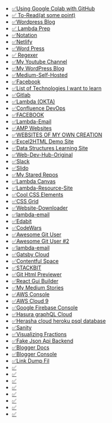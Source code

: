   
  
  
  
  
  

-   [✅Using Google Colab with GitHub](https://colab.research.google.com/github/googlecolab/colabtools/blob/master/notebooks/colab-github-demo.ipynb#scrollTo=wKJ4bd5rt1wy)
-   [✅ To-Read(at some point)](https://gist.github.com/bgoonz/b07979f7a4a1c87f68e66e888dd2bbb2)
-   [✅Wordpress Blog](https://web-dev-hub.com/)
-   [✅ Lambda Prep](https://apply.lambdaschool.com/courses/web/)
-   [✅Notation](https://www.notion.so/Personal-Home-dba2672f6cfc451380a85953ad3e78d4)
-   [✅Netlify](https://app.netlify.com/)
-   [✅Word Press](https://wordpress.com/view/web-dev-hub.com/)
-   [✅ Regexer](https://regexr.com/)
-   [✅My Youtube Channel](https://www.youtube.com/channel/UC9-rYyUMsnEBK8G8fCyrXXA)
-   [✅My WordPress Blog](https://web-dev-hub.com/)
-   [✅Medium-Self-Hosted](https://modest-booth-4e17df.netlify.app/directory.html)
-   [✅Facebook](https://www.facebook.com/bryan.guner/)
-   [✅List of Technologies I want to learn](https://gist.github.com/bgoonz/a7e833436166d4ebb4905b078f5a352a)
-   [✅Gitlab](https://gitlab.com/)
-   [✅Lambda (OKTA)](https://lambdaschoolsso.okta.com/app/UserHome)
-   [✅Confluence DevOps](https://nickguner.atlassian.net/wiki/spaces/DEV/pages/1345388545/Python+Problems?atlOrigin=eyJpIjoiNzUwYjkxY2RiOTgxNGU1YjlmMjk0ZmM4ZmI1ZGNhNDEiLCJwIjoiYyJ9)
-   [✅FACEBOOK](https://www.facebook.com/bryan.guner/)
-   [✅Lambda-Email](https://mail.zoho.com/zm/#mail/folder/inbox)
-   [✅AMP Websites](https://amp.dev/)
-   [✅WEBSITES OF MY OWN CREATION](https://gist.github.com/bgoonz/659a9b81ac45453bedc0a1a36275b580)
-   [✅Excel2HTML Demo Site](https://pedantic-wing-adbf82.netlify.app/)
-   [✅Data Structures Learning Site](https://trusting-dijkstra-4d3b17.netlify.app/)
-   [✅Web-Dev-Hub-Original](https://web-dev-resource-hub.netlify.app/)
-   [✅Slack](https://app.slack.com/client/T4JUEB3ME/D01T2J8AP7X/thread/C01TBRN4ZD2-1617501657.011500)
-   [✅Slido](https://app.sli.do/event/xcj7bjgp)
-   [✅My Stared Repos](https://gistlog.co/bgoonz/9355c1d01508cf993d264d58ad2584f0)
-   [✅Lambda Canvas](https://lambdaschool.instructure.com/)
-   [✅Lambda-Resource-Site](https://lambda-prep.netlify.app/)
-   [✅Cool CSS Elements](https://elements.envato.com/)
-   [✅CSS Grid](https://cssgrid.io/)
-   [✅Website-Downloader](https://www6.waybackmachinedownloader.com/website-downloader-online/#)
-   [✅lambda-email](https://mail.zoho.com/zm/#mail/folder/inbox/p/1618574775270100001)
-   [✅Edabit](https://edabit.com/)
-   [✅CodeWars](https://www.codewars.com/)
-   [✅Awesome Git User](https://github.com/sindresorhus)
-   [✅Awesome Git User \#2](https://github.com/substack)
-   [✅lambda-email](https://mail.zoho.com/zm/#mail/folder/inbox/p/1618574775270100001)
-   [✅Gatsby Cloud](https://www.gatsbyjs.com/dashboard/f9296337-b3bc-4dfc-8a42-2af2b6425579/sites/33754b43-7691-43a6-aee3-235fa761d911/settings/hosting)
-   [✅Contentful Space](https://app.contentful.com/spaces/8bi3kosknnn4/home)
-   [✅STACKBIT](https://app.stackbit.com/studio/609b2d7c71a5dd0016f36326)
-   [✅Git Html Previewer](https://githtmlpreview.netlify.app/)
-   [✅React Gui Builder](https://openchakra.app/)
-   [✅My Medium Stories](https://medium.com/me/stories/public)
-   [✅AWS Console](https://console.aws.amazon.com/console/home?region=us-east-1)
-   [✅AWS Cloud 9](https://console.aws.amazon.com/cloud9/ide/1387ff00f7a34f7796fcdd9122e11530)
-   [✅Google Firebase Console](https://console.firebase.google.com/)
-   [✅Hasura graphQL Cloud](https://cloud.hasura.io/project/fe29e76b-000b-4c0d-ae12-55b46454f8d3/console)
-   [✅Herasha cloud heroku psql database](https://cloud.hasura.io/project/fe29e76b-000b-4c0d-ae12-55b46454f8d3/console/data/default/schema/public/tables/files/browse)
-   [✅Sanity](https://www.sanity.io/manage/personal/project/ke5fae8i)
-   [✅Visualizing Fractions](https://kguner-fractions-website.netlify.app/)
-   [✅Fake Json Api Backend](https://app.fakejson.com/member)
-   [✅Blogger Docs](https://developers.google.com/blogger/docs/3.0/performance?hl=en&authuser=0)
-   [✅Blogger Console](https://draft.blogger.com/)
-   [✅Link Dump Fil](https://gist.github.com/bgoonz/c8d651c0b2921f312b316f97073417a7)
-   [✅]()
-   [✅]()
-   [✅]()
-   [✅]()
-   [✅]()
-   [✅]()
-   [✅]()
-   [✅]()
